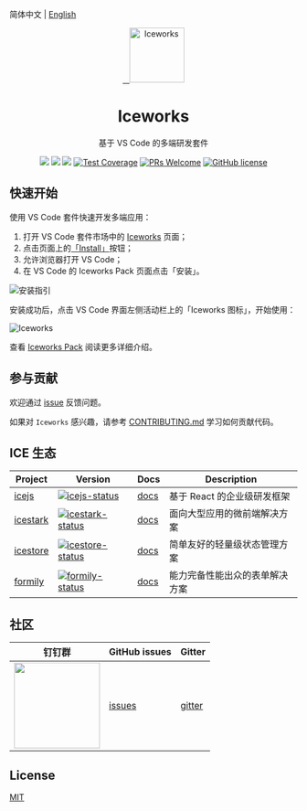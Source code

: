 
简体中文 | [English](./README.en.md)

<p align="center">
  <a href="https://ice.work">
    <img alt="Iceworks" src="https://img.alicdn.com/tfs/TB1kDZlXBBh1e4jSZFhXXcC9VXa-256-256.png" width="96">
  </a>
</p>

<h1 align="center">Iceworks</h1>

<p align="center">基于 VS Code 的多端研发套件</p>

<p align="center">
  <a href="https://marketplace.visualstudio.com/items?itemName=iceworks-team.iceworks"><img src="https://vsmarketplacebadge.apphb.com/version/iceworks-team.iceworks.svg" /></a>
  <a href="https://marketplace.visualstudio.com/items?itemName=iceworks-team.iceworks"><img src="https://vsmarketplacebadge.apphb.com/installs-short/iceworks-team.iceworks.svg" /></a>
  <a href="https://github.com/ice-lab/iceworks/actions"><img src="https://github.com/ice-lab/iceworks/workflows/ci/badge.svg" /></a>
  <a href="https://codecov.io/gh/ice-lab/iceworks"><img src="https://img.shields.io/codecov/c/github/ice-lab/iceworks/master.svg" alt="Test Coverage" /></a>
  <a href="https://github.com/alibaba/ice/pulls"><img src="https://img.shields.io/badge/PRs-welcome-brightgreen.svg" alt="PRs Welcome" /></a>
  <a href="/LICENSE"><img src="https://img.shields.io/badge/license-MIT-blue.svg" alt="GitHub license" /></a>
</p>

## 快速开始

使用 VS Code 套件快速开发多端应用：

1. 打开 VS Code 套件市场中的 [Iceworks](https://marketplace.visualstudio.com/items?itemName=iceworks-team.iceworks) 页面；
2. 点击页面上的[「Install」](vscode:extension/iceworks-team.iceworks)按钮；
3. 允许浏览器打开 VS Code；
4. 在 VS Code 的 Iceworks Pack 页面点击「安装」。

![安装指引](https://img.alicdn.com/tfs/TB1XSy3a8Bh1e4jSZFhXXcC9VXa-960-600.gif)

安装成功后，点击 VS Code 界面左侧活动栏上的「Iceworks 图标」，开始使用：

![Iceworks](https://img.alicdn.com/tfs/TB14Sp0LRr0gK0jSZFnXXbRRXXa-2880-1754.png)

查看 [Iceworks Pack](extensions/iceworks/README.md) 阅读更多详细介绍。

## 参与贡献

欢迎通过 [issue](https://github.com/ice-lab/iceworks/issues/new) 反馈问题。

如果对 `Iceworks` 感兴趣，请参考 [CONTRIBUTING.md](./.github/CONTRIBUTING.md) 学习如何贡献代码。

## ICE 生态

| Project    | Version                                | Docs                  | Description                    |
| ---------- | -------------------------------------- | --------------------- | ------------------------------ |
| [icejs]    | [![icejs-status]][icejs-package]       | [docs][icejs-docs]    | 基于 React 的企业级研发框架    |
| [icestark] | [![icestark-status]][icestark-package] | [docs][icestark-docs] | 面向大型应用的微前端解决方案   |
| [icestore] | [![icestore-status]][icestore-package] | [docs][icestore-docs] | 简单友好的轻量级状态管理方案   |
| [formily]  | [![formily-status]][formily-package]   | [docs][formily-docs]  | 能力完备性能出众的表单解决方案 |

[icejs]: https://github.com/alibaba/ice
[icestark]: https://github.com/ice-lab/icestark
[icestore]: https://github.com/ice-lab/icestore
[formily]: https://github.com/alibaba/formily

[icejs-status]: https://img.shields.io/npm/v/ice.js.svg
[icestark-status]: https://img.shields.io/npm/v/@ice/stark.svg
[icestore-status]: https://img.shields.io/npm/v/@ice/store.svg
[formily-status]: https://img.shields.io/npm/v/@formily/react.svg

[icejs-package]: https://npmjs.com/package/ice.js
[icestark-package]: https://npmjs.com/package/@ice/stark
[icestore-package]: https://npmjs.com/package/@ice/store
[formily-package]: https://npmjs.com/package/@formily/react

[icejs-docs]: https://ice.work/docs/guide/intro
[icestark-docs]: https://ice.work/docs/icestark/guide/about
[icestore-docs]: https://github.com/ice-lab/icestore#icestore
[formily-docs]: https://formilyjs.org/

## 社区

| 钉钉群                                                                                                                                  | GitHub issues | Gitter   |
| --------------------------------------------------------------------------------------------------------------------------------------- | ------------- | -------- |
| <a href="https://ice.alicdn.com/assets/images/qrcode.png"><img src="https://ice.alicdn.com/assets/images/qrcode.png" width="150" /></a> | [issues]      | [gitter] |

[issues]: https://github.com/alibaba/ice/issues
[gitter]: https://gitter.im/alibaba/ice

## License

[MIT](LICENSE)

